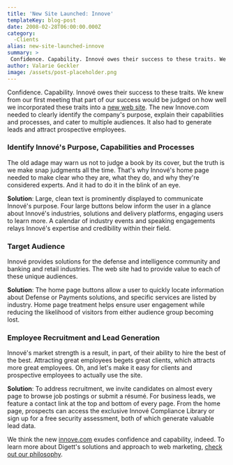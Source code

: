 ```yaml
---
title: 'New Site Launched: Innove'
templateKey: blog-post
date: 2008-02-28T06:00:00.000Z
category: 
  -Clients
alias: new-site-launched-innove
summary: > 
 Confidence. Capability. Innové owes their success to these traits. We knew from our first meeting that part of our success would be judged on how well we incorporated these traits into a new web site. The new Innove.com needed to clearly identify the company's purpose, explain their capabilities and processes, and cater to multiple audiences.
author: Valarie Geckler
image: /assets/post-placeholder.png
---
```


Confidence. Capability. Innové owes their success to these traits. We knew from our first meeting that part of our success would be judged on how well we incorporated these traits into a [new web site](http://innove.com/). The new Innove.com needed to clearly identify the company's purpose, explain their capabilities and processes, and cater to multiple audiences. It also had to generate leads and attract prospective employees.

### Identify Innové's Purpose, Capabilities and Processes

The old adage may warn us not to judge a book by its cover, but the truth is we make snap judgments all the time. That's why Innové's home page needed to make clear who they are, what they do, and why they're considered experts. And it had to do it in the blink of an eye.

**Solution**: Large, clean text is prominently displayed to communicate Innové's purpose. Four large buttons below inform the user in a glance about Innové's industries, solutions and delivery platforms, engaging users to learn more. A calendar of industry events and speaking engagements relays Innové's expertise and credibility within their field.

### Target Audience

Innové provides solutions for the defense and intelligence community and banking and retail industries. The web site had to provide value to each of these unique audiences.

**Solution**: The home page buttons allow a user to quickly locate information about Defense or Payments solutions, and specific services are listed by industry. Home page treatment helps ensure user engagement while reducing the likelihood of visitors from either audience group becoming lost.

### Employee Recruitment and Lead Generation

Innové's market strength is a result, in part, of their ability to hire the best of the best. Attracting great employees begets great clients, which attracts more great employees. Oh, and let's make it easy for clients and prospective employees to actually use the site.

**Solution**: To address recruitment, we invite candidates on almost every page to browse job postings or submit a résumé. For business leads, we feature a contact link at the top and bottom of every page. From the home page, prospects can access the exclusive Innové Compliance Library or sign up for a free security assessment, both of which generate valuable lead data.

We think the new [innove.com](http://innove.com) exudes confidence and capability, indeed. To learn more about Digett's solutions and approach to web marketing, [check out our philosophy](/philosophy).